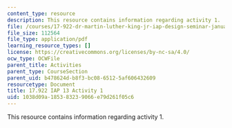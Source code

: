 ```yaml
---
content_type: resource
description: This resource contains information regarding activity 1.
file: /courses/17-922-dr-martin-luther-king-jr-iap-design-seminar-january-iap-2013/1038d09a185383239066e79d261f05c6_MIT17_922IAP13_Activity1.pdf
file_size: 112564
file_type: application/pdf
learning_resource_types: []
license: https://creativecommons.org/licenses/by-nc-sa/4.0/
ocw_type: OCWFile
parent_title: Activities
parent_type: CourseSection
parent_uid: b478624d-b8f3-bc08-6512-5af606432609
resourcetype: Document
title: 17.922 IAP 13 Activity 1
uid: 1038d09a-1853-8323-9066-e79d261f05c6
---
```

This resource contains information regarding activity 1.